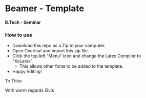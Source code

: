 # Beamer - Template
#### B.Tech - Seminar

### How to use
- Download this repo as a Zip to your computer.
- Open Overleaf and import this zip file.
- Click the top left "Menu" icon and change the Latex Compiler to "XeLatex".
    - This allows other fonts to be added to the template.
- Happy Editing!

To
Thira

With warm regards
Elvis
